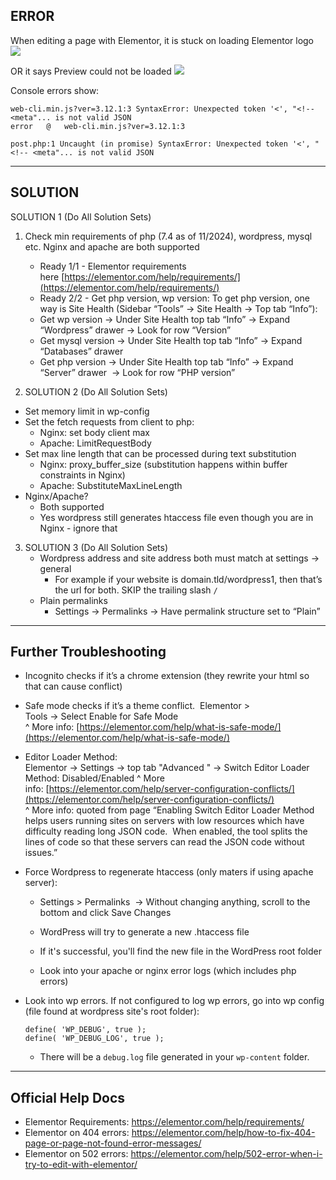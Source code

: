 ## ERROR

When editing a page with Elementor, it is stuck on loading Elementor logo
![](https://i.imgur.com/JZ2wEBl.png)


OR it says Preview could not be loaded
![](https://i.imgur.com/EQkzlQM.png)

Console errors show:
```
web-cli.min.js?ver=3.12.1:3 SyntaxError: Unexpected token '<', "<!-- <meta"... is not valid JSON  
error	@	web-cli.min.js?ver=3.12.1:3  
  
post.php:1 Uncaught (in promise) SyntaxError: Unexpected token '<', "<!-- <meta"... is not valid JSON
```

---

## SOLUTION

SOLUTION 1 (Do All Solution Sets)


1. Check min requirements of php (7.4 as of 11/2024), wordpress, mysql etc. Nginx and apache are both supported
	- Ready 1/1 - Elementor requirements here [https://elementor.com/help/requirements/](https://elementor.com/help/requirements/)
	- Ready 2/2 - Get php version, wp version: To get php version, one way is Site Health (Sidebar “Tools” → Site Health → Top tab “Info”):
	- Get wp version → Under Site Health top tab “Info” → Expand “Wordpress” drawer → Look for row “Version”
	- Get mysql version → Under Site Health top tab “Info” → Expand “Databases” drawer 
	- Get php version → Under Site Health top tab “Info” → Expand “Server” drawer  → Look for row “PHP version”


2. SOLUTION 2 (Do All Solution Sets)  
- Set memory limit in wp-config
- Set the fetch requests from client to php:
	- Nginx: set body client max
	- Apache: LimitRequestBody
- Set max line length that can be processed during text substitution
	- Nginx: proxy_buffer_size (substitution happens within buffer constraints in Nginx)  
	- Apache: SubstituteMaxLineLength  
- Nginx/Apache?
	- Both supported
	- Yes wordpress still generates htaccess file even though you are in Nginx - ignore that

3. SOLUTION 3 (Do All Solution Sets)
	- Wordpress address and site address both must match at settings → general
		- For example if your website is domain.tld/wordpress1, then that’s the url for both. SKIP the trailing slash `/` 
	- Plain permalinks
		- Settings -> Permalinks → Have permalink structure set to “Plain”




---

## Further Troubleshooting 

- Incognito checks if it’s a chrome extension (they rewrite your html so that can cause conflict)


- Safe mode checks if it’s a theme conflict.  Elementor > Tools → Select Enable for Safe Mode  
  ^ More info: [https://elementor.com/help/what-is-safe-mode/](https://elementor.com/help/what-is-safe-mode/)
  
- Editor Loader Method:   
  Elementor -> Settings -> top tab "Advanced " -> Switch Editor Loader Method: Disabled/Enabled
  ^ More info: [https://elementor.com/help/server-configuration-conflicts/](https://elementor.com/help/server-configuration-conflicts/)  
  ^ More info: quoted from page “Enabling Switch Editor Loader Method helps users running sites on servers with low resources which have difficulty reading long JSON code.  When enabled, the tool splits the lines of code so that these servers can read the JSON code without issues.”
  
- Force Wordpress to regenerate htaccess (only maters if using apache server):  
	- Settings > Permalinks  → Without changing anything, scroll to the bottom and click Save Changes 
	- WordPress will try to generate a new .htaccess file 
	- If it's successful, you'll find the new file in the WordPress root folder 

  - Look into your apache or nginx error logs (which includes php errors)

- Look into wp errors. If not configured to log wp errors, go into wp config (file found at wordpress site's root folder):
	```
	define( 'WP_DEBUG', true );  
	define( 'WP_DEBUG_LOG', true );
	```
	- There will be a `debug.log` file generated in your `wp-content` folder.

---

## Official Help Docs

- Elementor Requirements: https://elementor.com/help/requirements/
- Elementor on 404 errors: https://elementor.com/help/how-to-fix-404-page-or-page-not-found-error-messages/
- Elementor on 502 errors: https://elementor.com/help/502-error-when-i-try-to-edit-with-elementor/